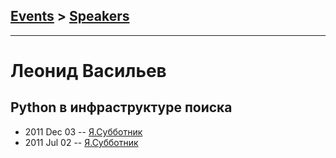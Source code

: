 ## [Events](../README.md) > [Speakers](../speakers.md)
---

# Леонид Васильев

## Python в инфраструктуре поиска
- 2011 Dec 03 -- [Я.Субботник](https://events.yandex.ru/lib/talks/169/)    
- 2011 Jul 02 -- [Я.Субботник](https://events.yandex.ru/lib/talks/224/)    
